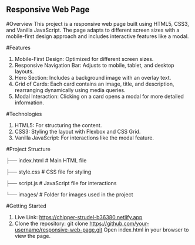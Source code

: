 ## Responsive Web Page
#Overview
This project is a responsive web page built using HTML5, CSS3, and Vanilla JavaScript. The page adapts to different screen sizes with a mobile-first design approach and includes interactive features like a modal.

#Features
1) Mobile-First Design: Optimized for different screen sizes.
2) Responsive Navigation Bar: Adjusts to mobile, tablet, and desktop layouts.
3) Hero Section: Includes a background image with an overlay text.
4) Grid of Cards: Each card contains an image, title, and description, rearranging dynamically using media queries.
5) Modal Interaction: Clicking on a card opens a modal for more detailed information.
   
#Technologies
1) HTML5: For structuring the content.
2) CSS3: Styling the layout with Flexbox and CSS Grid.
3) Vanilla JavaScript: For interactions like the modal feature.

#Project Structure

├── index.html           # Main HTML file

├── style.css            # CSS file for styling

├── script.js            # JavaScript file for interactions

└── images/              # Folder for images used in the project


#Getting Started
1) Live Link: https://chipper-strudel-b36380.netlify.app
2) Clone the repository: git clone https://github.com/your-username/responsive-web-page.git
Open index.html in your browser to view the page.


 
